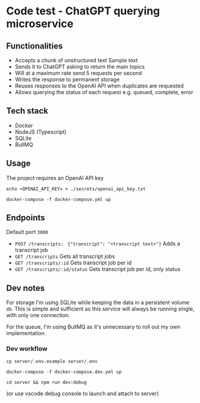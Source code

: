 # Code test - ChatGPT querying microservice

## Functionalities

- Accepts a chunk of unstructured text Sample text
- Sends it to ChatGPT asking to return the main topics
- Will at a maximum rate send 5 requests per second
- Writes the response to permanent storage
- Reuses responses to the OpenAI API when duplicates are requested
- Allows querying the status of each request e.g. queued, complete, error

## Tech stack

- Docker
- NodeJS (Typescript)
- SQLite
- BullMQ

## Usage

The project requires an OpenAI API key

`echo <OPENAI_API_KEY> > ./secrets/openai_api_key.txt `

`docker-compose -f docker-compose.yml up`

## Endpoints

Default port `3000`

- `POST /transcripts: ` `{"transcript": "<transcript text>"}`   Adds a transcript job
- `GET /transcripts`    Gets all transcript jobs
- `GET /transcripts/:id`    Gets transcript job per id
- `GET /transcripts/:id/status`    Gets transcript job per id, only status

## Dev notes

For storage I'm using SQLite while keeping the data in a persistent volume `db`.
This is simple and sufficient as this service will always be running single, with only one connection.

For the queue, I'm using BullMQ as it's unnecessary to roll out my own implementation.

### Dev workflow

`cp server/.env.example server/.env`

`docker-compose -f docker-compose.dev.yml up`

`cd server && npm run dev:debug`

(or use vscode debug console to launch and attach to server)